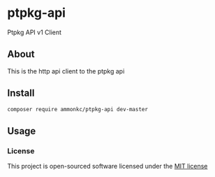 # ptpkg-api
Ptpkg API v1 Client

## About

This is the http api client to the ptpkg api

## Install
```bash
composer require ammonkc/ptpkg-api dev-master
```

## Usage



### License

This project is open-sourced software licensed under the [MIT license](http://opensource.org/licenses/MIT)

